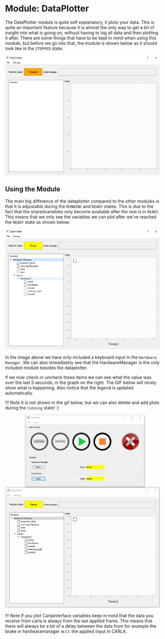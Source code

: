 # Module: DataPlotter
The DataPlotter module is quite self explanatory, it plots your data. This is quite an important feature 
because it is almost the only way to get a bit of insight into what is going on, without having to log all data
and then plotting it after. There are some things that have to be kept in mind when using this module, but before we go
into that, the module is shown below as it should look like in the `STOPPED` state:
 
![DataPlotter](imgs/modules-dataplotter-stopped.PNG)
 
## Using the Module
 The main big difference of the dataplotter compared to the other modules is that it is adjustable during the `RUNNING` and `READY`
 states. This is due to the fact that the sharedvariables only become available after the rest is in `READY`. This means that we only see
 the variables we can plot after we've reached the `READY` state as shown below:
 
  ![DataPlotter Ready](imgs/modules-dataplotter-ready.PNG)
 
 In the image above we have only included a keyboard input in the `Hardware Manager`. We can also immediately see that the HardwareManager 
 is the only included module besides the dataplotter.
 
 If we now check or uncheck these items we can see what the value was over the last 5 seconds, in the graph on the right. The GIF below
 will nicely show what is happening. Also notice that the legend is updated automatically. 

!!! Note
    It is not shown in the gif below, but we can also delete and add plots during the `running` state! :)
 
 ![DataPlotter GIF](gifs/modules-dataplotter.gif)
 
!!! Note
    If you plot CarlaInterface variables keep in mind that the data you receive from carla is always from the last applied frame. This means that
    there will always be a bit of a delay between the data from for example the brake in hardwaramanager w.r.t. the applied input in CARLA.